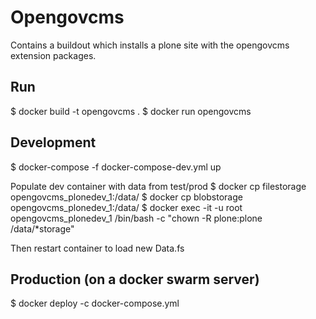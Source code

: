 Opengovcms
=================================

Contains a buildout which installs a plone site with the opengovcms extension packages.

Run
----

$ docker build -t opengovcms .
$ docker run opengovcms

Development
-----------
$ docker-compose -f docker-compose-dev.yml up

Populate dev container with data from test/prod
$ docker cp filestorage opengovcms_plonedev_1:/data/
$ docker cp blobstorage opengovcms_plonedev_1:/data/
$ docker exec -it -u root opengovcms_plonedev_1 /bin/bash -c "chown -R plone:plone /data/*storage"

Then restart container to load new Data.fs

Production (on a docker swarm server)
----------
$ docker deploy -c docker-compose.yml
